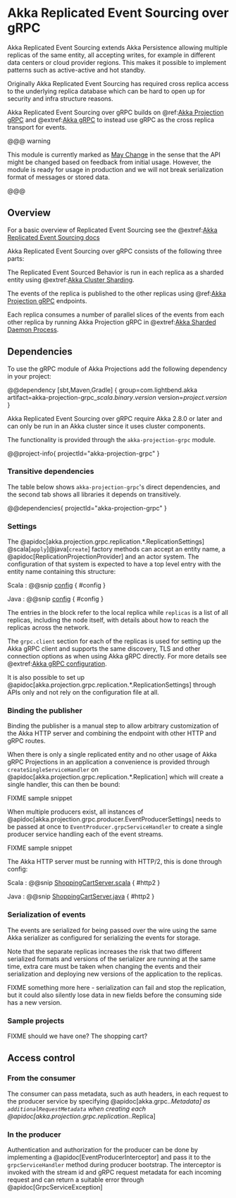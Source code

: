 # Akka Replicated Event Sourcing over gRPC

Akka Replicated Event Sourcing extends Akka Persistence allowing multiple replicas of the same entity, all accepting
writes, for example in different data centers or cloud provider regions. This makes it possible to implement patterns 
such as active-active and hot standby. 

Originally Akka Replicated Event Sourcing has required cross replica access to the underlying replica database which
can be hard to open up for security and infra structure reasons.

Akka Replicated Event Sourcing over gRPC builds on @ref:[Akka Projection gRPC](grpc.md) and @extref:[Akka gRPC](akka-grpc:index.html)  to instead use gRPC as the cross replica transport for events.

@@@ warning

This module is currently marked as [May Change](https://doc.akka.io/docs/akka/current/common/may-change.html)
in the sense that the API might be changed based on feedback from initial usage.
However, the module is ready for usage in production and we will not break serialization format of
messages or stored data.

@@@

## Overview

For a basic overview of Replicated Event Sourcing see the @extref:[Akka Replicated Event Sourcing docs](akka:typed/replicated-eventsourcing.html)

Akka Replicated Event Sourcing over gRPC consists of the following three parts:

The Replicated Event Sourced Behavior is run in each replica as a sharded entity using @extref:[Akka Cluster Sharding](akka:typed/cluster-sharding.html).

The events of the replica is published to the other replicas using @ref:[Akka Projection gRPC](grpc.md) endpoints.

Each replica consumes a number of parallel slices of the events from each other replica by running Akka Projection gRPC
in @extref:[Akka Sharded Daemon Process](akka:typed/cluster-sharded-daemon-process.html).



## Dependencies

To use the gRPC module of Akka Projections add the following dependency in your project:

@@dependency [sbt,Maven,Gradle] {
group=com.lightbend.akka
artifact=akka-projection-grpc_$scala.binary.version$
version=$project.version$
}

Akka Replicated Event Sourcing over gRPC require Akka 2.8.0 or later and can only be run in an Akka cluster since it uses cluster components.

The functionality is provided through the `akka-projection-grpc` module. 

@@project-info{ projectId="akka-projection-grpc" }

### Transitive dependencies

The table below shows `akka-projection-grpc`'s direct dependencies, and the second tab shows all libraries it depends on transitively.

@@dependencies{ projectId="akka-projection-grpc" }



### Settings

The @apidoc[akka.projection.grpc.replication.*.ReplicationSettings] @scala[`apply`]@java[`create`] factory methods can 
accept an entity name, a @apidoc[ReplicationProjectionProvider] and an actor system. The configuration of that system
is expected to have a top level entry with the entity name containing this structure:

Scala
:  @@snip [config](/akka-projection-grpc/src/test/scala/akka/projection/grpc/replication/ReplicationSettingsSpec.scala) { #config }

Java
:  @@snip [config](/akka-projection-grpc/src/test/scala/akka/projection/grpc/replication/ReplicationSettingsSpec.scala) { #config }

The entries in the block refer to the local replica while `replicas` is a list of all replicas, including the node itself, 
with details about how to reach the replicas across the network. 

The `grpc.client` section for each of the replicas is used for setting up the Akka gRPC client and supports the same discovery, TLS
and other connection options as when using Akka gRPC directly. For more details see @extref:[Akka gRPC configuration](akka-grpc:client/configuration.html#by-configuration).

It is also possible to set up @apidoc[akka.projection.grpc.replication.*.ReplicationSettings] through APIs only and not rely
on the configuration file at all.

### Binding the publisher

Binding the publisher is a manual step to allow arbitrary customization of the Akka HTTP server and combining the endpoint
with other HTTP and gRPC routes.

When there is only a single replicated entity and no other usage of Akka gRPC Projections in an application a
convenience is provided through `createSingleServiceHandler` on @apidoc[akka.projection.grpc.replication.*.Replication] which
will create a single handler, this can then be bound:

FIXME sample snippet

When multiple producers exist, all instances of @apidoc[akka.projection.grpc.producer.EventProducerSettings] needs to
be passed at once to `EventProducer.grpcServiceHandler` to create a single producer service handling each of the event
streams.

FIXME sample snippet

The Akka HTTP server must be running with HTTP/2, this is done through config:

Scala
:  @@snip [ShoppingCartServer.scala](/samples/grpc/shopping-cart-service-scala/src/main/resources/grpc.conf) { #http2 }

Java
:  @@snip [ShoppingCartServer.java](/samples/grpc/shopping-cart-service-java/src/main/resources/grpc.conf) { #http2 }

### Serialization of events

The events are serialized for being passed over the wire using the same Akka serializer as configured for serializing
the events for storage. 

Note that the separate replicas increases the risk that two different serialized formats and versions of the serializer
are running at the same time, extra care must be taken when changing the events and their serialization and deploying
new versions of the application to the replicas.

FIXME something more here - serialization can fail and stop the replication, but it could also silently lose data in new fields
before the consuming side has a new version.

### Sample projects

FIXME should we have one? The shopping cart?

## Access control

### From the consumer

The consumer can pass metadata, such as auth headers, in each request to the producer service by specifying @apidoc[akka.grpc.*.Metadata] as `additionalRequestMetadata` when creating each @apidoc[akka.projection.grpc.replication.*.Replica]

### In the producer

Authentication and authorization for the producer can be done by implementing a @apidoc[EventProducerInterceptor] and pass
it to the `grpcServiceHandler` method during producer bootstrap. The interceptor is invoked with the stream id and
gRPC request metadata for each incoming request and can return a suitable error through @apidoc[GrpcServiceException]